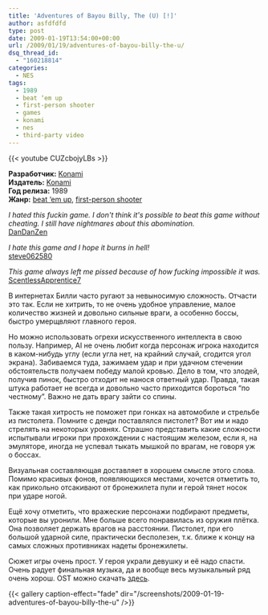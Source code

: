 ```yaml
---
title: 'Adventures of Bayou Billy, The (U) [!]'
author: asfdfdfd
type: post
date: 2009-01-19T13:54:00+00:00
url: /2009/01/19/adventures-of-bayou-billy-the-u/
dsq_thread_id:
  - "160218814"
categories:
  - NES
tags:
  - 1989
  - beat ‘em up
  - first-person shooter
  - games
  - konami
  - nes
  - third-party video
---
```

{{< youtube CUZcbojyLBs >}}

**Разработчик:** [Konami](http://en.wikipedia.org/wiki/Konami)  
**Издатель:** [Konami](http://en.wikipedia.org/wiki/Konami)  
**Год релиза:** 1989  
**Жанр:** [beat ‘em up](http://en.wikipedia.org/wiki/Beat_%27em_up), [first-person shooter](http://en.wikipedia.org/wiki/First-person_shooter) 

_I hated this fuckin game. I don't think it's possible to beat this game without cheating. I still have nightmares about this abomination._  
[DanDanZen](http://youtube.com/user/DanDanZen)

_I hate this game and I hope it burns in hell!_  
[steve062580](http://youtube.com/user/steve062580)

_This game always left me pissed because of how fucking impossible it was._  
[ScentlessApprentice7](http://youtube.com/user/ScentlessApprentice7)  

В интернетах Билли часто ругают за невыносимую сложность. Отчасти это так. Если не хитрить, то не очень удобное управление, малое количество жизней и довольно сильные враги, а особенно боссы, быстро умерщвляют главного героя.

Но можно использовать огрехи искусственного интеллекта в свою пользу. Например, AI не очень любит когда персонаж игрока находится в каком-нибудь углу (если угла нет, на крайний случай, сгодится угол экрана). Забиваемся туда, зажимаем удар и при удачном стечении обстоятельств получаем победу малой кровью. Дело в том, что злодей, получив пинок, быстро отходит не нанося ответный удар. Правда, такая штука работает не всегда и довольно часто приходится бороться “по честному”. Важно не дать врагу зайти со спины.

Также такая хитрость не поможет при гонках на автомобиле и стрельбе из пистолета. Помните с денди поставлялся пистолет? Вот им и надо стрелять на некоторых уровнях. Страшно представить какие сложности испытывали игроки при прохождении с настоящим железом, если я, на эмуляторе, иногда не успевал тыкать мышкой по врагам, не говоря уж о боссах.

Визуальная составляющая доставляет в хорошем смысле этого слова. Помимо красивых фонов, появляющихся местами, хочется отметить то, как прикольно отсакивают от бронежилета пули и герой тянет носок при ударе ногой.

Ещё хочу отметить, что вражеские персонажи подбирают предметы, которые вы уронили. Мне больше всего понравилась из оружия плётка. Она позволяет держать врагов на расстоянии. Пистолет, при его большой ударной силе, практически бесполезен, т.к. ближе к концу на самых сложных противниках надеты бронежилеты.

Сюжет игры очень прост. У героя украли девушку и её надо спасти. Очень радует финальная музыка, да и вообще весь музыкальный ряд очень хорош. OST можно скачать [здесь](https://www.zophar.net/music/nintendo-nes-nsf/adventures-of-bayou-billy-the).

<!--more-->

{{< gallery caption-effect="fade" dir="/screenshots/2009-01-19-adventures-of-bayou-billy-the-u" />}}